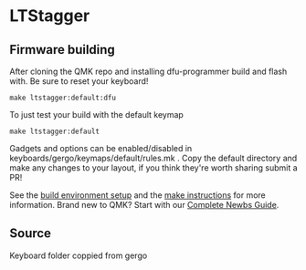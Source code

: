 # LTStagger

## Firmware building
After cloning the QMK repo and installing dfu-programmer build and flash with. Be sure to reset your keyboard!

    make ltstagger:default:dfu

To just test your build with the default keymap

    make ltstagger:default

Gadgets and options can be enabled/disabled in keyboards/gergo/keymaps/default/rules.mk . Copy the default directory and make any changes to your layout, if you think they're worth sharing submit a PR!

See the [build environment setup](https://docs.qmk.fm/#/getting_started_build_tools) and the [make instructions](https://docs.qmk.fm/#/getting_started_make_guide) for more information. Brand new to QMK? Start with our [Complete Newbs Guide](https://docs.qmk.fm/#/newbs).

## Source

Keyboard folder coppied from gergo
